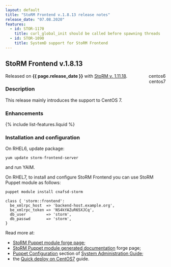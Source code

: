 ```yaml
---
layout: default
title: "StoRM Frontend v.1.8.13 release notes"
release_date: "07.08.2020"
features:
  - id: STOR-1170
    title: curl_global_init should be called before spawning threads
  - id: STOR-1090
    title: SystemD support for StoRM Frontend
---
```


## StoRM Frontend v.1.8.13

Released on **{{ page.release_date }}** with [StoRM v. 1.11.18][release-notes].
<span style="float: right; margin-left: 8px;" class="label label-success">centos6</span>
<span style="float: right; margin-left: 8px;" class="label label-info">centos7</span>

### Description

This release mainly introduces the support to CentOS 7.

### Enhancements

{% include list-features.liquid %}

### Installation and configuration


On RHEL6, update package:

```
yum update storm-frontend-server
```

and run YAIM.

On RHEL7, to install and configure StoRM Frontend you can use StoRM Puppet module as follows:

```bash
puppet module install cnafsd-storm
```

```puppet
class { 'storm::frontend':
  be_xmlrpc_host  => 'backend-host.example.org',
  be_xmlrpc_token => 'NS4kYAZuR65XJCq',
  db_user         => 'storm',
  db_passwd       => 'storm',
}
```

Read more at:
* [StoRM Puppet module forge page][stormpuppetmodule];
* [StoRM Puppet module generated documentation][stormpuppetmoduledoc] forge page;
* [Puppet Configuration][puppetconf] section of [System Administration Guide][storm-sysadmin-guide];
* the [Quick deploy on CentOS7][quickdeploy] guide.

[stormpuppetmodule]: https://forge.puppet.com/cnafsd/storm
[stormpuppetmoduledoc]: https://italiangrid.github.io/storm-puppet-module/
[puppetconf]: {{site.baseurl}}/documentation/sysadmin-guide/1.11.18#puppetconfiguration
[quickdeploy]: {{site.baseurl}}/documentation/how-to/basic-storm-standalone-configuration-centos7/1.11.18/


[release-notes]: {{site.baseurl}}/release-notes/StoRM-v1.11.18.html
[storm-sysadmin-guide]: {{site.baseurl}}/documentation/sysadmin-guide/1.11.18
